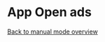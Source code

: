 # App Open ads

[Back to manual mode overview](https://github.com/nextmillenniummedia/next-sdk-android-example/blob/2.x/docs/manual/Manual.md)

